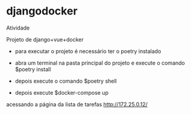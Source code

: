 # djangodocker

Atividade

Projeto de django+vue+docker

- para executar o projeto é necessário ter o poetry instalado

- abra um terminal na pasta principal do projeto e execute o comando $poetry install

- depois execute o comando $poetry shell

- depois execute $docker-compose up

acessando a página da lista de tarefas http://172.25.0.12/
